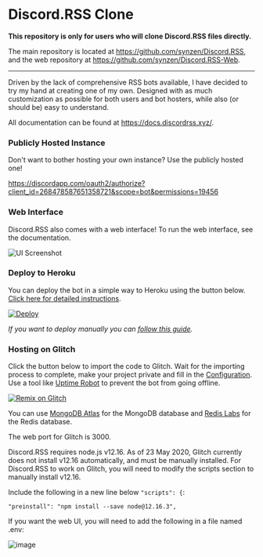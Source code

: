 # Discord.RSS Clone

**This repository is only for users who will clone Discord.RSS files directly.**

The main repository is located at https://github.com/synzen/Discord.RSS, and the web repository at https://github.com/synzen/Discord.RSS-Web.

***

Driven by the lack of comprehensive RSS bots available, I have decided to try my hand at creating one of my own. Designed with as much customization as possible for both users and bot hosters, while also (or should be) easy to understand.

All documentation can be found at https://docs.discordrss.xyz/.

### Publicly Hosted Instance

Don't want to bother hosting your own instance? Use the publicly hosted one!

https://discordapp.com/oauth2/authorize?client_id=268478587651358721&scope=bot&permissions=19456


### Web Interface

Discord.RSS also comes with a web interface! To run the web interface, see the documentation.

![UI Screenshot](https://i.imgur.com/CD8mbRh.png)

### Deploy to Heroku

You can deploy the bot in a simple way to Heroku using the button below. [Click here for detailed instructions](https://github.com/synzen/Discord.RSS/issues/45).

<!-- [![Deploy](https://www.herokucdn.com/deploy/button.svg)](https://heroku.com/deploy) -->

[![Deploy](https://www.herokucdn.com/deploy/button.svg)](https://dashboard.heroku.com/new?button-url=https://github.com/synzen/Discord.RSS-Clone&template=https://github.com/synzen/Discord.RSS-Clone/tree/master)

*If you want to deploy manually you can [follow this guide](https://github.com/synzen/Discord.RSS/issues/95).*

### Hosting on Glitch

Click the button below to import the code to Glitch. Wait for the importing process to complete, make your project private and fill in the [Configuration](https://docs.discordrss.xyz/configuration/bot-configuration). Use a tool like [Uptime Robot](https://uptimerobot.com/) to prevent the bot from going offline.

[![Remix on Glitch](https://cdn.glitch.com/2703baf2-b643-4da7-ab91-7ee2a2d00b5b%2Fremix-button.svg)](https://glitch.com/edit/#!/import/github/synzen/Discord.RSS-Clone)

You can use [MongoDB Atlas](https://www.mongodb.com/cloud/atlas) for the MongoDB database and [Redis Labs](https://redislabs.com/) for the Redis database.

The web port for Glitch is 3000.

Discord.RSS requires node.js v12.16. As of 23 May 2020, Glitch currently does not install v12.16 automatically, and must be manually installed. For Discord.RSS to work on Glitch, you will need to modify the scripts section to manually install v12.16.

Include the following in a new line below `"scripts": {`:

```
"preinstall": "npm install --save node@12.16.3",
```

If you want the web UI, you will need to add the following in a file named .env:

![image](https://user-images.githubusercontent.com/44692189/82736173-5b68f500-9d49-11ea-9e42-9b23af184438.png)
